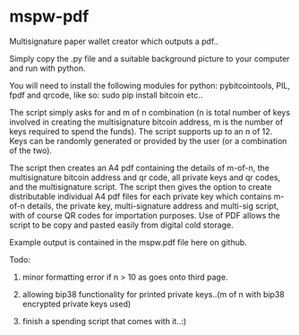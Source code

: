 # mspw-pdf

Multisignature paper wallet creator which outputs a pdf..

Simply copy the .py file and a suitable background picture to your computer and run with python.

You will need to install the following modules for python: pybitcointools, PIL, fpdf and qrcode, like so:
sudo pip install bitcoin
etc..

The script simply asks for and m of n combination (n is total number of keys involved in creating the multisignature
bitcoin address, m is the number of keys required to spend the funds). The script supports up to an n of 12. Keys
can be randomly generated or provided by the user (or a combination of the two).

The script then creates an A4 pdf containing the details of m-of-n, the multisignature bitcoin address and qr code, 
all private keys and qr codes, and the multisignature script. The script then gives the option to create distributable individual A4 pdf files for each private key which contains m-of-n details, the private key, multi-signature address and multi-sig script, with of course QR codes for importation purposes. Use of PDF allows the script to be copy and pasted easily from digital cold storage.

Example output is contained in the mspw.pdf file here on github.

Todo: 

1) minor formatting error if n > 10 as goes onto third page.

2) allowing bip38 functionality for printed private keys..(m of n with bip38 encrypted private keys used)

3) finish a spending script that comes with it..:)
